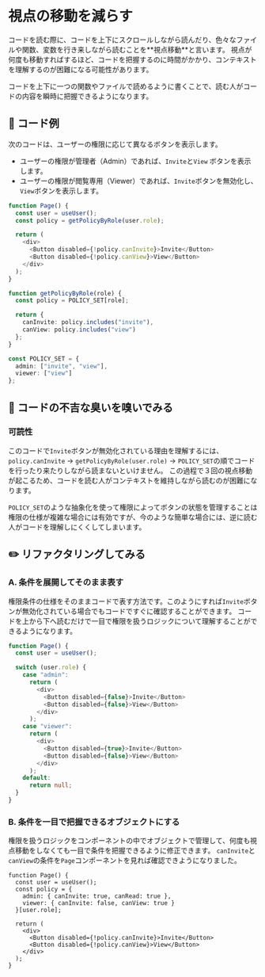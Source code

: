 # 視点の移動を減らす

<div style="margin-top: 16px">
<Badge type="info" text="可読性" />
</div>
コードを読む際に、コードを上下にスクロールしながら読んだり、色々なファイルや関数、変数を行き来しながら読むことを**視点移動**と言います。
視点が何度も移動すればするほど、コードを把握するのに時間がかかり、コンテキストを理解するのが困難になる可能性があります。

コードを上下に一つの関数やファイルで読めるように書くことで、読む人がコードの内容を瞬時に把握できるようになります。

## 📝 コード例

次のコードは、ユーザーの権限に応じて異なるボタンを表示します。

- ユーザーの権限が管理者（Admin）であれば、`Invite`と`View` ボタンを表示します。
- ユーザーの権限が閲覧専用（Viewer）であれば、`Invite`ボタンを無効化し、`View`ボタンを表示します。

```typescript
function Page() {
  const user = useUser();
  const policy = getPolicyByRole(user.role);

  return (
    <div>
      <Button disabled={!policy.canInvite}>Invite</Button>
      <Button disabled={!policy.canView}>View</Button>
    </div>
  );
}

function getPolicyByRole(role) {
  const policy = POLICY_SET[role];

  return {
    canInvite: policy.includes("invite"),
    canView: policy.includes("view")
  };
}

const POLICY_SET = {
  admin: ["invite", "view"],
  viewer: ["view"]
};
```

## 👃 コードの不吉な臭いを嗅いでみる

### 可読性

このコードで`Invite`ボタンが無効化されている理由を理解するには、`policy.canInvite` → `getPolicyByRole(user.role)` → `POLICY_SET`の順でコードを行ったり来たりしながら読まないといけません。
この過程で３回の視点移動が起こるため、コードを読む人がコンテキストを維持しながら読むのが困難になります。

`POLICY_SET`のような抽象化を使って権限によってボタンの状態を管理することは権限の仕様が複雑な場合には有効ですが、今のような簡単な場合には、逆に読む人がコードを理解しにくくしてしまいます。

## ✏️ リファクタリングしてみる

### A. 条件を展開してそのまま表す

権限条件の仕様をそのままコードで表す方法です。このようにすれば`Invite`ボタンが無効化されている場合でもコードですぐに確認することができます。
コードを上から下へ読むだけで一目で権限を扱うロジックについて理解することができるようになります。

```typescript
function Page() {
  const user = useUser();

  switch (user.role) {
    case "admin":
      return (
        <div>
          <Button disabled={false}>Invite</Button>
          <Button disabled={false}>View</Button>
        </div>
      );
    case "viewer":
      return (
        <div>
          <Button disabled={true}>Invite</Button>
          <Button disabled={false}>View</Button>
        </div>
      );
    default:
      return null;
  }
}
```

### B. 条件を一目で把握できるオブジェクトにする

権限を扱うロジックをコンポーネントの中でオブジェクトで管理して、何度も視点移動をしなくても一目で条件を把握できるように修正できます。
`canInvite`と`canView`の条件を`Page`コンポーネントを見れば確認できようになりました。

```tsx
function Page() {
  const user = useUser();
  const policy = {
    admin: { canInvite: true, canRead: true },
    viewer: { canInvite: false, canView: true }
  }[user.role];

  return (
    <div>
      <Button disabled={!policy.canInvite}>Invite</Button>
      <Button disabled={!policy.canView}>View</Button>
    </div>
  );
}
```
